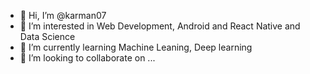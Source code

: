 - 👋 Hi, I’m @karman07
- 👀 I’m interested in Web Development, Android and React Native and Data Science
- 🌱 I’m currently learning Machine Leaning, Deep learning
- 💞️ I’m looking to collaborate on ...

<!---
karman07/karman07 is a ✨ special ✨ repository because its `README.md` (this file) appears on your GitHub profile.
You can click the Preview link to take a look at your changes.
--->
